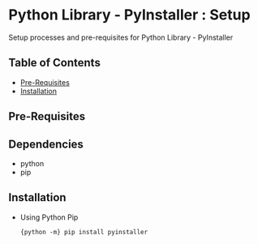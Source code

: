 # Python Library - PyInstaller : Setup

Setup processes and pre-requisites for Python Library - PyInstaller

## Table of Contents
+ [Pre-Requisites](#pre-requisites)
+ [Installation](#installation)

## Pre-Requisites

## Dependencies
+ python
+ pip

## Installation
- Using Python Pip
    ```console
    {python -m} pip install pyinstaller
    ```

